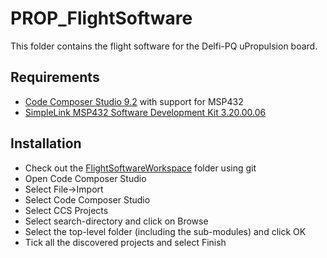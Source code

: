 # PROP_FlightSoftware
This folder contains the flight software for the Delfi-PQ uPropulsion board.

## Requirements

- [Code Composer Studio 9.2](http://software-dl.ti.com/ccs/esd/documents/ccs_downloads.html) with support for MSP432
- [SimpleLink MSP432 Software Development Kit 3.20.00.06](http://www.ti.com/tool/SIMPLELINK-MSP432-SDK)

## Installation

- Check out the [FlightSoftwareWorkspace](https://github.com/DelfiSpace/FlightSoftwareWorkspace) folder using git
- Open Code Composer Studio
- Select File->Import
- Select Code Composer Studio
- Select CCS Projects
- Select search-directory and click on Browse
- Select the top-level folder (including the sub-modules) and click OK
- Tick all the discovered projects and select Finish

 
 
